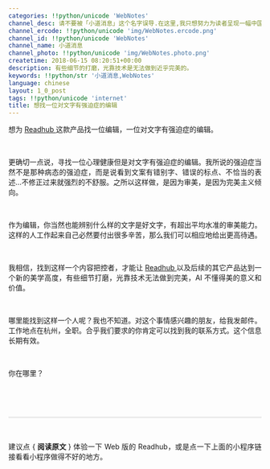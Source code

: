 ```yaml
---
categories: !!python/unicode 'WebNotes'
channel_desc: 请不要被「小道消息」这个名字误导.在这里,我只想努力为读者呈现一幅中国互联网的清明上河图.
channel_ercode: !!python/unicode 'img/WebNotes.ercode.png'
channel_id: !!python/unicode 'WebNotes'
channel_name: 小道消息
channel_photo: !!python/unicode 'img/WebNotes.photo.png'
createtime: 2018-06-15 08:20:51+00:00
description: 有些细节的打磨，光靠技术是无法做到近乎完美的。
keywords: !!python/str '小道消息,WebNotes'
language: chinese
layout: 1_0_post
tags: !!python/unicode 'internet'
title: 想找一位对文字有强迫症的编辑
---
```

<div class="rich_media_content" id="js_content">
<p style="text-align: justify;">
         想为
         <a class="weapp_text_link" data-miniprogram-appid="wxd83c7f07a0b00f1b" data-miniprogram-nickname="Readhub" data-miniprogram-path="pages/index" href="">
          Readhub
         </a>
         这款产品找一位编辑，一位对文字有强迫症的编辑。
        </p>
<p>
<br/>
</p>
<p style="text-align: justify;">
         更确切一点说，寻找一位心理健康但是对文字有强迫症的编辑。我所说的强迫症当然不是那种病态的强迫症，而是说看到文案有错别字、错误的标点、不恰当的表述…不修正过来就强烈的不舒服。之所以这样做，是因为审美，是因为完美主义倾向。
        </p>
<p>
<br/>
</p>
<p style="text-align: justify;">
         作为编辑，你当然也能辨别什么样的文字是好文字，有超出平均水准的审美能力。这样的人工作起来自己必然要付出很多辛苦，那么我们可以相应地给出更高待遇。
        </p>
<p>
<br/>
</p>
<p style="text-align: justify;">
         我相信，找到这样一个内容把控者，才能让
         <a class="weapp_text_link" data-miniprogram-appid="wxd83c7f07a0b00f1b" data-miniprogram-nickname="Readhub" data-miniprogram-path="pages/index" href="">
          Readhub
         </a>
         以及后续的其它产品达到一个新的美学高度，有些细节打磨，光靠技术无法做到完美，AI 不懂得美的意义和价值。
        </p>
<p>
<br/>
</p>
<p style="text-align: justify;">
         哪里能找到这样一个人呢？我也不知道。对这个事情感兴趣的朋友，给我发邮件。工作地点在杭州，全职。合乎我们要求的你肯定可以找到我的联系方式。这个信息长期有效。
        </p>
<p>
<br/>
</p>
<p style="text-align: justify;">
         你在哪里？
        </p>
<p>
<br/>
</p>
<p style="white-space: normal;">
<br/>
</p>
<hr style="margin-top: 1em;margin-bottom: 1em;white-space: normal;max-width: 100%;font-family: Lato, Helvetica, Arial, freesans, clean, sans-serif;border-right-width: 0px;border-bottom-width: 0px;border-left-width: 0px;border-top-style: solid;border-top-color: rgb(234, 234, 234);height: 1px;color: rgb(51, 51, 51);font-size: 15px;box-sizing: border-box !important;word-wrap: break-word !important;"/>
<p style="white-space: normal;">
<br/>
</p>
<p style="text-align: justify;">
         建议点 {
         <strong>
          阅读原文
         </strong>
         } 体验一下 Web 版的 Readhub，或是点一下上面的小程序链接看看小程序做得不好的地方。
        </p>
</div>